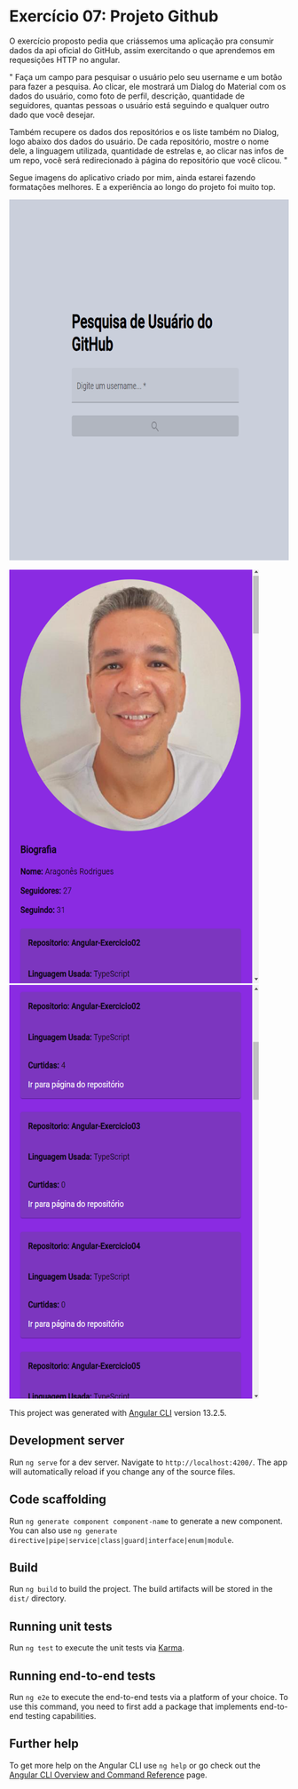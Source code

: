 # Exercício 07: Projeto Github

O exercício proposto pedia que criássemos uma aplicação pra consumir dados da api oficial do GitHub, assim exercitando o que aprendemos em requesições HTTP no angular.

" Faça um campo para pesquisar o usuário pelo seu username e um botão para fazer a pesquisa. Ao clicar, ele mostrará um Dialog do Material com os dados do usuário, como foto de perfil, descrição, quantidade de seguidores, quantas pessoas o usuário está seguindo e qualquer outro dado que você desejar.

Também recupere os dados dos repositórios e os liste também no Dialog, logo abaixo dos dados do usuário. De cada repositório, mostre o nome dele, a linguagem utilizada, quantidade de estrelas e, ao clicar nas infos de um repo, você será redirecionado à página do repositório que você clicou. "

Segue imagens do aplicativo criado por mim, ainda estarei fazendo formatações melhores. E a experiência ao longo do projeto foi muito top.


<img width="550" height="650" src="src\assets\Readmegit\buscadeusuario.png">

<img width="450" height="745" src="src\assets\Readmegit\dadosusuario.png"><img width="450" height="745" src="src\assets\Readmegit\dadosrepo.png">



This project was generated with [Angular CLI](https://github.com/angular/angular-cli) version 13.2.5.

## Development server

Run `ng serve` for a dev server. Navigate to `http://localhost:4200/`. The app will automatically reload if you change any of the source files.

## Code scaffolding

Run `ng generate component component-name` to generate a new component. You can also use `ng generate directive|pipe|service|class|guard|interface|enum|module`.

## Build

Run `ng build` to build the project. The build artifacts will be stored in the `dist/` directory.

## Running unit tests

Run `ng test` to execute the unit tests via [Karma](https://karma-runner.github.io).

## Running end-to-end tests

Run `ng e2e` to execute the end-to-end tests via a platform of your choice. To use this command, you need to first add a package that implements end-to-end testing capabilities.

## Further help

To get more help on the Angular CLI use `ng help` or go check out the [Angular CLI Overview and Command Reference](https://angular.io/cli) page.
